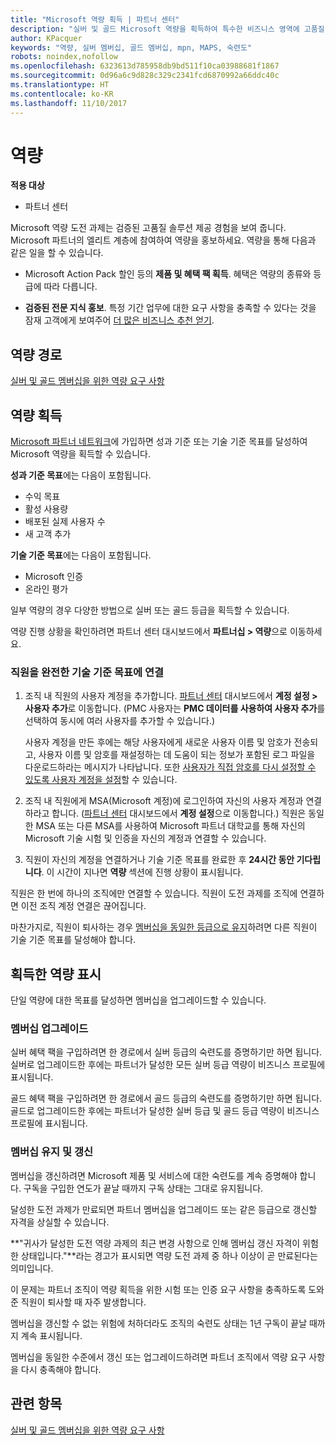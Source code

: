 ```yaml
---
title: "Microsoft 역량 획득 | 파트너 센터"
description: "실버 및 골드 Microsoft 역량을 획득하여 특수한 비즈니스 영역에 고품질 솔루션을 제공하는 귀사의 검증된 전문 지식을 보여 주세요."
author: KPacquer
keywords: "역량, 실버 멤버십, 골드 멤버십, mpn, MAPS, 숙련도"
robots: noindex,nofollow
ms.openlocfilehash: 6323613d785958db9bd511f10ca03988681f1867
ms.sourcegitcommit: 0d96a6c9d828c329c2341fcd6870992a66ddc40c
ms.translationtype: HT
ms.contentlocale: ko-KR
ms.lasthandoff: 11/10/2017
---
```

<!--
•   FWLink https://go.microsoft.com/fwlink/?linkid=851080 : top of page
•   FWLink https://go.microsoft.com/fwlink/?linkid=851281: top of page (duplicate)
•   FWLink https://go.microsoft.com/fwlink/?linkid=851079: Competencies (#attainment_paths)
•   FWLink https://go.microsoft.com/fwlink/?linkid=851081: Maintain and renew membership (#maintain_membership)
•   FWLink https://go.microsoft.com/fwlink/?linkid=851082: Get your employees connected to complete skill-based goals (#associating_achievements)
•   FWLink https://go.microsoft.com/fwlink/?linkid=851083 : Achievement overrides (#achievement_override)
•   FWLink: https://go.microsoft.com/fwlink/?linkid=851236: UI link, goes to the place where you import new users. Temporarily points to the Partner Center homepage.
•   FWLink: https://go.microsoft.com/fwlink/?linkid=851607 :Will go to the docs page for Silver/Gold competency achievements. Currently goes to https://partnercenter.microsoft.com/partner/cloud-solution-provider 

 -->

# <a name="competencies"></a>역량

**적용 대상**
-  파트너 센터

Microsoft 역량 도전 과제는 검증된 고품질 솔루션 제공 경험을 보여 줍니다. Microsoft 파트너의 엘리트 계층에 참여하여 역량을 홍보하세요. 역량을 통해 다음과 같은 일을 할 수 있습니다. 

*  Microsoft Action Pack 할인 등의 **제품 및 혜택 팩 획득**. 혜택은 역량의 종류와 등급에 따라 다릅니다. 

*  **검증된 전문 지식 홍보**. 특정 기간 업무에 대한 요구 사항을 충족할 수 있다는 것을 잠재 고객에게 보여주어 [더 많은 비즈니스 추천 얻기](referrals.md).

## <a href="" id="attainment_paths"></a> 역량 경로

[실버 및 골드 멤버십을 위한 역량 요구 사항](learn-about-competencies.md)

## <a name="earn-competencies"></a>역량 획득

[Microsoft 파트너 네트워크](mpn-overview.md)에 가입하면 성과 기준 또는 기술 기준 목표를 달성하여 Microsoft 역량을 획득할 수 있습니다. 

**성과 기준 목표**에는 다음이 포함됩니다. 
* 수익 목표
* 활성 사용량
* 배포된 실제 사용자 수
* 새 고객 추가

**기술 기준 목표**에는 다음이 포함됩니다. 
* Microsoft 인증
* 온라인 평가 

일부 역량의 경우 다양한 방법으로 실버 또는 골드 등급을 획득할 수 있습니다.

역량 진행 상황을 확인하려면 파트너 센터 대시보드에서 **파트너십 > 역량**으로 이동하세요. 

### <a href="" id="associating_achievements"></a>직원을 완전한 기술 기준 목표에 연결

1.  조직 내 직원의 사용자 계정을 추가합니다. [파트너 센터](http://partnercenter.microsoft.com) 대시보드에서 **계정 설정 > 사용자 추가**로 이동합니다. (PMC 사용자는 **PMC 데이터를 사용하여 사용자 추가**를 선택하여 동시에 여러 사용자를 추가할 수 있습니다.)

    사용자 계정을 만든 후에는 해당 사용자에게 새로운 사용자 이름 및 암호가 전송되고, 사용자 이름 및 암호를 재설정하는 데 도움이 되는 정보가 포함된 로그 파일을 다운로드하라는 메시지가 나타납니다. 또한 [사용자가 직접 암호를 다시 설정할 수 있도록 사용자 계정을 설정](https://docs.microsoft.com/en-us/azure/active-directory/active-directory-passwords-getting-started)할 수 있습니다.

2. 조직 내 직원에게 MSA(Microsoft 계정)에 로그인하여 자신의 사용자 계정과 연결하라고 합니다. ([파트너 센터](http://partnercenter.microsoft.com) 대시보드에서 **계정 설정**으로 이동합니다.) 직원은 동일한 MSA 또는 다른 MSA를 사용하여 Microsoft 파트너 대학교를 통해 자신의 Microsoft 기술 시험 및 인증을 자신의 계정과 연결할 수 있습니다.

3.  직원이 자신의 계정을 연결하거나 기술 기준 목표를 완료한 후 **24시간 동안 기다립니다**. 이 시간이 지나면 **역량** 섹션에 진행 상황이 표시됩니다.

직원은 한 번에 하나의 조직에만 연결할 수 있습니다. 직원이 도전 과제를 조직에 연결하면 이전 조직 계정 연결은 끊어집니다.

마찬가지로, 직원이 퇴사하는 경우 [멤버십을 동일한 등급으로 유지](#maintaining_membership)하려면 다른 직원이 기술 기준 목표를 달성해야 합니다.

## <a name="display-your-competency-awards"></a>획득한 역량 표시

단일 역량에 대한 목표를 달성하면 멤버십을 업그레이드할 수 있습니다.

### <a name="upgrade-your-membership"></a>멤버십 업그레이드

실버 혜택 팩을 구입하려면 한 경로에서 실버 등급의 숙련도를 증명하기만 하면 됩니다. 실버로 업그레이드한 후에는 파트너가 달성한 모든 실버 등급 역량이 비즈니스 프로필에 표시됩니다. 

골드 혜택 팩을 구입하려면 한 경로에서 골드 등급의 숙련도를 증명하기만 하면 됩니다. 골드로 업그레이드한 후에는 파트너가 달성한 실버 등급 및 골드 등급 역량이 비즈니스 프로필에 표시됩니다. 

### <a href="" id="maintain_membership"></a> 멤버십 유지 및 갱신

멤버십을 갱신하려면 Microsoft 제품 및 서비스에 대한 숙련도를 계속 증명해야 합니다. 구독을 구입한 연도가 끝날 때까지 구독 상태는 그대로 유지됩니다.

달성한 도전 과제가 만료되면 파트너 멤버십을 업그레이드 또는 같은 등급으로 갱신할 자격을 상실할 수 있습니다. 

**"귀사가 달성한 도전 역량 과제의 최근 변경 사항으로 인해 멤버십 갱신 자격이 위험한 상태입니다."**라는 경고가 표시되면 역량 도전 과제 중 하나 이상이 곧 만료된다는 의미입니다. 

이 문제는 파트너 조직이 역량 획득을 위한 시험 또는 인증 요구 사항을 충족하도록 도와준 직원이 퇴사할 때 자주 발생합니다. 

멤버십을 갱신할 수 없는 위험에 처하더라도 조직의 숙련도 상태는 1년 구독이 끝날 때까지 계속 표시됩니다.

멤버십을 동일한 수준에서 갱신 또는 업그레이드하려면 파트너 조직에서 역량 요구 사항을 다시 충족해야 합니다.

## <a name="related-topics"></a>관련 항목

[실버 및 골드 멤버십을 위한 역량 요구 사항](learn-about-competencies.md)